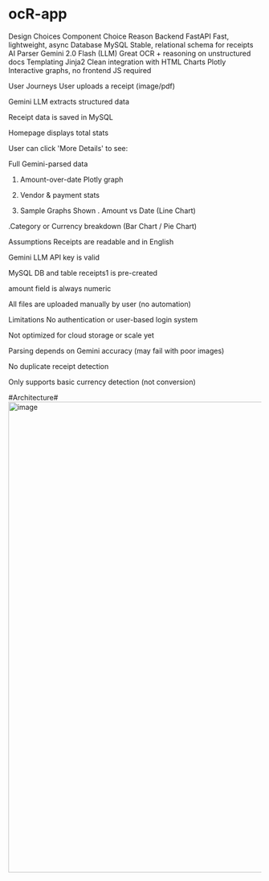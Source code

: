# ocR-app 
Design Choices
Component	Choice	Reason
Backend	FastAPI	Fast, lightweight, async
Database	MySQL	Stable, relational schema for receipts
AI Parser	Gemini 2.0 Flash (LLM)	Great OCR + reasoning on unstructured docs
Templating	Jinja2	Clean integration with HTML
Charts	Plotly	Interactive graphs, no frontend JS required 


 User Journeys
User uploads a receipt (image/pdf)

Gemini LLM extracts structured data

Receipt data is saved in MySQL

Homepage displays total stats

User can click 'More Details' to see:

Full Gemini-parsed data

1) Amount-over-date Plotly graph

2) Vendor & payment stats

3) Sample Graphs Shown
. Amount vs Date (Line Chart)

.Category or Currency breakdown (Bar Chart / Pie Chart) 


Assumptions
Receipts are readable and in English

Gemini LLM API key is valid

MySQL DB and table receipts1 is pre-created

amount field is always numeric

All files are uploaded manually by user (no automation) 


Limitations
No authentication or user-based login system

Not optimized for cloud storage or scale yet

Parsing depends on Gemini accuracy (may fail with poor images)

No duplicate receipt detection

Only supports basic currency detection (not conversion) 

#Architecture# 
<img width="739" height="937" alt="image" src="https://github.com/user-attachments/assets/e8b0fc89-3722-408e-b3ac-5779696376ba" />
